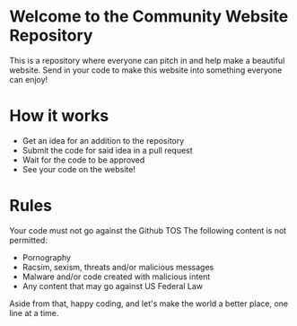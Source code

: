 # Welcome to the Community Website Repository
This is a repository where everyone can pitch in and help make a beautiful website. Send in your code to make this website into something everyone can enjoy!

# How it works
- Get an idea for an addition to the repository
- Submit the code for said idea in a pull request
- Wait for the code to be approved
- See your code on the website!

# Rules
Your code must not go against the Github TOS
The following content is not permitted:
- Pornography
- Racsim, sexism, threats and/or malicious messages
- Malware and/or code created with malicious intent
- Any content that may go against US Federal Law

Aside from that, happy coding, and let's make the world a better place, one line at a time.
